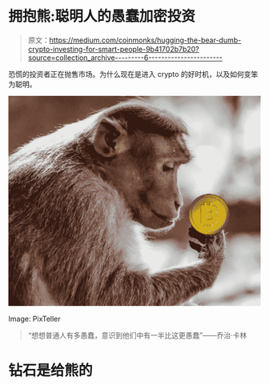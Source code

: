 # 拥抱熊:聪明人的愚蠢加密投资

> 原文：<https://medium.com/coinmonks/hugging-the-bear-dumb-crypto-investing-for-smart-people-9b41702b7b20?source=collection_archive---------6----------------------->

恐慌的投资者正在抛售市场。为什么现在是进入 crypto 的好时机，以及如何变笨为聪明。

![](img/048c20b651d8e6a0ef6172aba4adbc56.png)

Image: PixTeller

> “想想普通人有多愚蠢，意识到他们中有一半比这更愚蠢”――乔治·卡林

# 钻石是给熊的